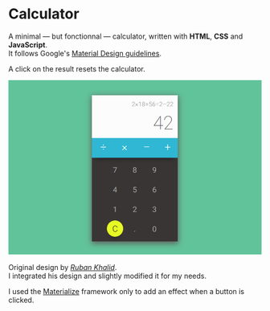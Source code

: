# Calculator

A minimal — but fonctionnal — calculator, written with **HTML**, **CSS** and **JavaScript**.  
It follows Google's [Material Design guidelines](https://material.io/guidelines/).  

A click on the result resets the calculator.

<p align="center">
  <img src="https://raw.githubusercontent.com/mkspcd/CalculatorJS/master/screenshot.png" alt="Calculator" />
</p>

Original design by *[Ruban Khalid](https://dribbble.com/shots/2321336-Calculator-004-Daily-UI)*.  
I integrated his design and slightly modified it for my needs.  

I used the [Materialize](http://materializecss.com/) framework only to add an effect when a button is clicked.




